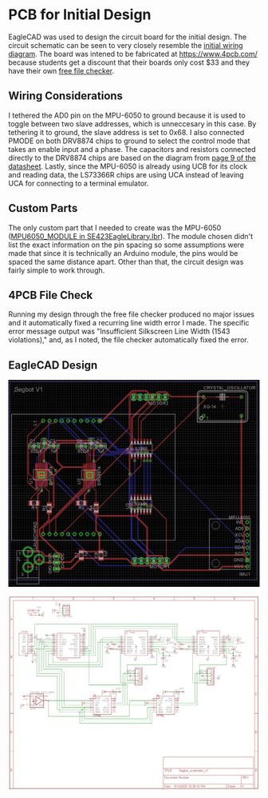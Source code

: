 # PCB for Initial Design
EagleCAD was used to design the circuit board for the initial design. The circuit schematic can be seen to very closely resemble the [initial wiring diagram](https://github.com/monk200/Segbot/blob/main/Wiring/Initial%20Design%20Wiring%20Diagram.png). The board was intened to be fabricated at https://www.4pcb.com/ because students get a discount that their boards only cost $33 and they have their own [free file checker](https://www.4pcb.com/free-pcb-file-check/index.html).  

## Wiring Considerations
I tethered the AD0 pin on the MPU-6050 to ground because it is used to toggle between two slave addresses, which is unneccesary in this case. By tethering it to ground, the slave address is set to 0x68. I also connected PMODE on both DRV8874 chips to ground to select the control mode that takes an enable input and a phase. The capacitors and resistors connected directly to the DRV8874 chips are based on the diagram from [page 9 of the datasheet](https://www.ti.com/lit/ds/symlink/drv8874.pdf?ts=1621215513855&ref_url=https%253A%252F%252Fwww.ti.com%252Fproduct%252FDRV8874). Lastly, since the MPU-6050 is already using UCB for its clock and reading data, the LS73366R chips are using UCA instead of leaving UCA for connecting to a terminal emulator.  

## Custom Parts
The only custom part that I needed to create was the MPU-6050 ([MPU6050_MODULE in SE423EagleLibrary.lbr](https://github.com/monk200/Segbot/blob/main/Wiring/Initial%20EagleCAD%20Files/SE423EagleLibrary.lbr)). The module chosen didn't list the exact information on the pin spacing so some assumptions were made that since it is technically an Arduino module, the pins would be spaced the same distance apart. Other than that, the circuit design was fairly simple to work through.  

## 4PCB File Check
Running my design through the free file checker produced no major issues and it automatically fixed a recurring line width error I made. The specific error message output was "Insufficient Silkscreen Line Width (1543 violations)," and, as I noted, the file checker automatically fixed the error.  

## EagleCAD Design
<p align="center"><img src="https://github.com/monk200/Segbot/blob/main/Wiring/Initial%20EagleCAD%20Files/brd%20picture.PNG" alt="BRD" width="800"/></p>  

<p align="center"><img src="https://github.com/monk200/Segbot/blob/main/Wiring/Initial%20EagleCAD%20Files/sch%20picture.PNG" alt="SCH" width="800"/></p>  

